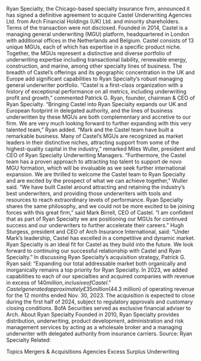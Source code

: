 Ryan Specialty, the Chicago-based specialty insurance firm, announced it has signed a definitive agreement to acquire Castel Underwriting Agencies Ltd. from Arch Financial Holdings (UK) Ltd. and minority shareholders.
Terms of the transaction were not disclosed.
Founded in 2014, Castel is a managing general underwriting (MGU) platform, headquartered in London with additional offices in the Netherlands and Belgium.
Castel consists of 13 unique MGUs, each of which has expertise in a specific product niche. Together, the MGUs represent a distinctive and diverse portfolio of underwriting expertise including transactional liability, renewable energy, construction, and marine, among other specialty lines of business. The breadth of Castel’s offerings and its geographic concentration in the UK and Europe add significant capabilities to Ryan Specialty’s robust managing general underwriter portfolio.
“Castel is a first-class organization with a history of exceptional performance on all metrics, including underwriting profit and growth,” commented Patrick G. Ryan, founder, chairman & CEO of Ryan Specialty.
“Bringing Castel into Ryan Specialty expands our UK and European footprint in delegated authority, and the lines of business underwritten by these MGUs are both complementary and accretive to our firm. We are very much looking forward to further expanding with this very talented team,” Ryan added.
“Mark and the Castel team have built a remarkable business. Many of Castel’s MGUs are recognized as market leaders in their distinctive niches, attracting support from some of the highest-quality capital in the industry,” remarked Miles Wuller, president and CEO of Ryan Specialty Underwriting Managers.
“Furthermore, the Castel team has a proven approach to attracting top talent to support de novo MGU formation, which will be invaluable as we seek further international expansion. We are thrilled to welcome the Castel team to Ryan Specialty and are excited by the prospect of what we can achieve together,” Wuller said.
“We have built Castel around attracting and retaining the industry’s best underwriters, and providing those underwriters with tools and resources to reach extraordinary levels of performance. Ryan Specialty shares the same philosophy, and we could not be more excited to be joining forces with this great firm,” said Mark Birrell, CEO of Castel. “I am confident that as part of Ryan Specialty we are positioning our MGUs for continued success and our underwriters to further accelerate their careers.”
Hugh Sturgess, president and CEO of Arch Insurance International, said: “Under Mark’s leadership, Castel has excelled in a competitive and dynamic market. Ryan Specialty is an ideal fit for Castel as they build into the future. We look forward to continuing our successful relationship with Castel and Ryan Specialty.”
In discussing Ryan Specialty’s acquisition strategy, Patrick G. Ryan said: “Expanding our total addressable market both organically and inorganically remains a top priority for Ryan Specialty. In 2023, we added capabilities to each of our specialties and acquired companies with revenue in excess of $140 million, inclusive of Castel.”
Castel generated approximately £35 million ($44.3 million) of operating revenue for the 12 months ended Nov. 30, 2023.
The acquisition is expected to close during the first half of 2024, subject to regulatory approvals and customary closing conditions.
BofA Securities served as exclusive financial adviser to Arch.
About Ryan Specialty
Founded in 2010, Ryan Specialty provides distribution, underwriting, product development, administration and risk management services by acting as a wholesale broker and a managing underwriter with delegated authority from insurance carriers.
Source: Ryan Specialty
Related:

Topics
Mergers & Acquisitions
Agencies
Excess Surplus
Underwriting
